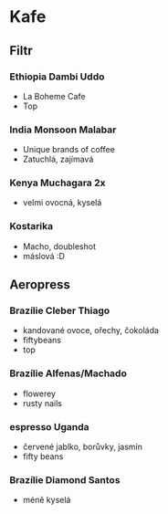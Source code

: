# Kafe

## Filtr

### Ethiopia Dambi Uddo

- La Boheme Cafe
- Top

### India Monsoon Malabar

- Unique brands of coffee
- Zatuchlá, zajímavá

### Kenya Muchagara 2x

- velmi ovocná, kyselá

### Kostarika

- Macho, doubleshot
- máslová :D


## Aeropress

### Brazílie Cleber Thiago

- kandované ovoce, ořechy, čokoláda
- fiftybeans
- top

### Brazílie Alfenas/Machado

- flowerey
- rusty nails

### espresso Uganda

- červené jablko, borůvky, jasmín
- fifty beans

### Brazílie Diamond Santos

- méně kyselá

